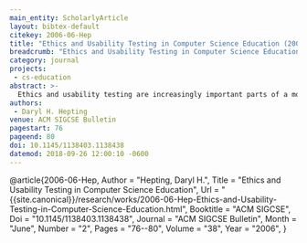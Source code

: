 ```yaml
---
main_entity: ScholarlyArticle
layout: bibtex-default
citekey: 2006-06-Hep
title: "Ethics and Usability Testing in Computer Science Education (2006)"
breadcrumb: "Ethics and Usability Testing in Computer Science Education (2006)"
category: journal
projects:
 - cs-education
abstract: >-
  Ethics and usability testing are increasingly important parts of a modern computer science education, given the changing profile of computer science employment and the increased focus on privacy. This paper introduces the concept of a participant pool, a means to recruit participants for research, which can be a valuable tool in teaching usability testing and ethics. It has a role in an overall emphasis on software quality and the importance of research. It can also help to increase the profile of this research and the desirability of a Computer Science degree to the larger population.
authors:
 - Daryl H. Hepting
venue: ACM SIGCSE Bulletin
pagestart: 76
pageend: 80
doi: 10.1145/1138403.1138438
datemod: 2018-09-26 12:00:10 -0600
---
```

@article{2006-06-Hep,
	Author =  "Hepting, Daryl H.",
	Title =  "Ethics and Usability Testing in Computer Science Education",
	Url = \"{{site.canonical}}/research/works/2006-06-Hep-Ethics-and-Usability-Testing-in-Computer-Science-Education.html\",
	Booktitle =  "ACM SIGCSE",
	Doi =  "10.1145/1138403.1138438",
	Journal =  "ACM SIGCSE Bulletin",
	Month =  "June",
	Number =  "2",
	Pages =  "76--80",
	Volume =  "38",
	Year =  "2006",
}

